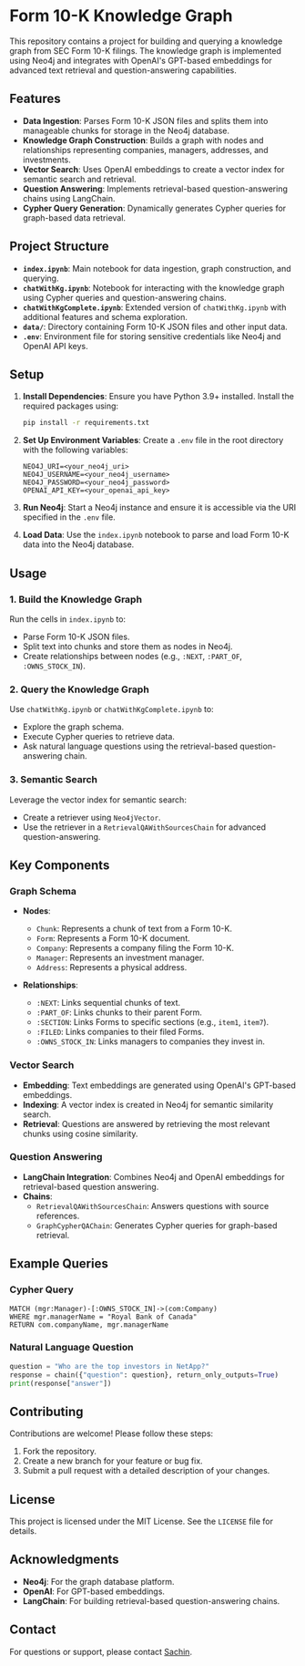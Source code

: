 # Form 10-K Knowledge Graph

This repository contains a project for building and querying a knowledge graph from SEC Form 10-K filings. The knowledge graph is implemented using Neo4j and integrates with OpenAI's GPT-based embeddings for advanced text retrieval and question-answering capabilities.

## Features

- **Data Ingestion**: Parses Form 10-K JSON files and splits them into manageable chunks for storage in the Neo4j database.
- **Knowledge Graph Construction**: Builds a graph with nodes and relationships representing companies, managers, addresses, and investments.
- **Vector Search**: Uses OpenAI embeddings to create a vector index for semantic search and retrieval.
- **Question Answering**: Implements retrieval-based question-answering chains using LangChain.
- **Cypher Query Generation**: Dynamically generates Cypher queries for graph-based data retrieval.

## Project Structure

- **`index.ipynb`**: Main notebook for data ingestion, graph construction, and querying.
- **`chatWithKg.ipynb`**: Notebook for interacting with the knowledge graph using Cypher queries and question-answering chains.
- **`chatWithKgComplete.ipynb`**: Extended version of `chatWithKg.ipynb` with additional features and schema exploration.
- **`data/`**: Directory containing Form 10-K JSON files and other input data.
- **`.env`**: Environment file for storing sensitive credentials like Neo4j and OpenAI API keys.

## Setup

1. **Install Dependencies**:
   Ensure you have Python 3.9+ installed. Install the required packages using:
   ```bash
   pip install -r requirements.txt
   ```

2. **Set Up Environment Variables**:
   Create a `.env` file in the root directory with the following variables:
   ```
   NEO4J_URI=<your_neo4j_uri>
   NEO4J_USERNAME=<your_neo4j_username>
   NEO4J_PASSWORD=<your_neo4j_password>
   OPENAI_API_KEY=<your_openai_api_key>
   ```

3. **Run Neo4j**:
   Start a Neo4j instance and ensure it is accessible via the URI specified in the `.env` file.

4. **Load Data**:
   Use the `index.ipynb` notebook to parse and load Form 10-K data into the Neo4j database.

## Usage

### 1. Build the Knowledge Graph
Run the cells in `index.ipynb` to:
- Parse Form 10-K JSON files.
- Split text into chunks and store them as nodes in Neo4j.
- Create relationships between nodes (e.g., `:NEXT`, `:PART_OF`, `:OWNS_STOCK_IN`).

### 2. Query the Knowledge Graph
Use `chatWithKg.ipynb` or `chatWithKgComplete.ipynb` to:
- Explore the graph schema.
- Execute Cypher queries to retrieve data.
- Ask natural language questions using the retrieval-based question-answering chain.

### 3. Semantic Search
Leverage the vector index for semantic search:
- Create a retriever using `Neo4jVector`.
- Use the retriever in a `RetrievalQAWithSourcesChain` for advanced question-answering.

## Key Components

### Graph Schema
- **Nodes**:
  - `Chunk`: Represents a chunk of text from a Form 10-K.
  - `Form`: Represents a Form 10-K document.
  - `Company`: Represents a company filing the Form 10-K.
  - `Manager`: Represents an investment manager.
  - `Address`: Represents a physical address.

- **Relationships**:
  - `:NEXT`: Links sequential chunks of text.
  - `:PART_OF`: Links chunks to their parent Form.
  - `:SECTION`: Links Forms to specific sections (e.g., `item1`, `item7`).
  - `:FILED`: Links companies to their filed Forms.
  - `:OWNS_STOCK_IN`: Links managers to companies they invest in.

### Vector Search
- **Embedding**: Text embeddings are generated using OpenAI's GPT-based embeddings.
- **Indexing**: A vector index is created in Neo4j for semantic similarity search.
- **Retrieval**: Questions are answered by retrieving the most relevant chunks using cosine similarity.

### Question Answering
- **LangChain Integration**: Combines Neo4j and OpenAI embeddings for retrieval-based question answering.
- **Chains**:
  - `RetrievalQAWithSourcesChain`: Answers questions with source references.
  - `GraphCypherQAChain`: Generates Cypher queries for graph-based retrieval.

## Example Queries

### Cypher Query
```cypher
MATCH (mgr:Manager)-[:OWNS_STOCK_IN]->(com:Company)
WHERE mgr.managerName = "Royal Bank of Canada"
RETURN com.companyName, mgr.managerName
```

### Natural Language Question
```python
question = "Who are the top investors in NetApp?"
response = chain({"question": question}, return_only_outputs=True)
print(response["answer"])
```

## Contributing

Contributions are welcome! Please follow these steps:
1. Fork the repository.
2. Create a new branch for your feature or bug fix.
3. Submit a pull request with a detailed description of your changes.

## License

This project is licensed under the MIT License. See the `LICENSE` file for details.

## Acknowledgments

- **Neo4j**: For the graph database platform.
- **OpenAI**: For GPT-based embeddings.
- **LangChain**: For building retrieval-based question-answering chains.

## Contact

For questions or support, please contact [Sachin](mailto:sachin@example.com).